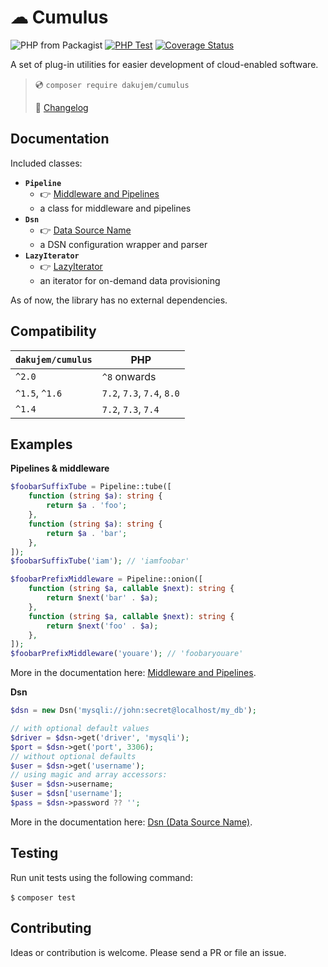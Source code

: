 # ☁ Cumulus

![PHP from Packagist](https://img.shields.io/packagist/php-v/dakujem/cumulus)
[![PHP Test](https://github.com/dakujem/cumulus/actions/workflows/php-test.yml/badge.svg)](https://github.com/dakujem/cumulus/actions/workflows/php-test.yml)
[![Coverage Status](https://coveralls.io/repos/github/dakujem/cumulus/badge.svg?branch=trunk)](https://coveralls.io/github/dakujem/cumulus?branch=trunk)

A set of plug-in utilities for easier development of cloud-enabled software.

> 💿 `composer require dakujem/cumulus`
>
> 📒 [Changelog](changelog.md)


## Documentation

Included classes:
- **`Pipeline`**
  - 👉 [Middleware and Pipelines](doc/pipeline.md)
  - a class for middleware and pipelines
- **`Dsn`**
  - 👉 [Data Source Name](doc/dsn.md)
  - a DSN configuration wrapper and parser
- **`LazyIterator`**
  - 👉 [LazyIterator](doc/lazyIterator.md)
  - an iterator for on-demand data provisioning

As of now, the library has no external dependencies.


## Compatibility

| `dakujem/cumulus` | PHP |
|---------|-----|
| `^2.0` | `^8` onwards |
| `^1.5`, `^1.6` | `7.2`, `7.3`, `7.4`, `8.0` |
| `^1.4` | `7.2`, `7.3`, `7.4` |


## Examples

**Pipelines & middleware**
```php
$foobarSuffixTube = Pipeline::tube([
    function (string $a): string {
        return $a . 'foo';
    },
    function (string $a): string {
        return $a . 'bar';
    },
]);
$foobarSuffixTube('iam'); // 'iamfoobar'

$foobarPrefixMiddleware = Pipeline::onion([
    function (string $a, callable $next): string {
        return $next('bar' . $a);
    },
    function (string $a, callable $next): string {
        return $next('foo' . $a);
    },
]);
$foobarPrefixMiddleware('youare'); // 'foobaryouare'
```
More in the documentation here: [Middleware and Pipelines](doc/pipeline.md).

**Dsn**
```php
$dsn = new Dsn('mysqli://john:secret@localhost/my_db');

// with optional default values
$driver = $dsn->get('driver', 'mysqli');
$port = $dsn->get('port', 3306);
// without optional defaults
$user = $dsn->get('username');
// using magic and array accessors:
$user = $dsn->username;
$user = $dsn['username'];
$pass = $dsn->password ?? '';
```
More in the documentation here: [Dsn (Data Source Name)](doc/dsn.md).


## Testing

Run unit tests using the following command:

`$` `composer test`


## Contributing

Ideas or contribution is welcome. Please send a PR or file an issue.

